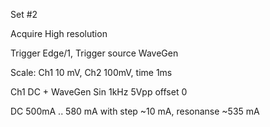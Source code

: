 Set #2

Acquire High resolution

Trigger Edge/1, Trigger source WaveGen

Scale: Ch1 10 mV, Ch2 100mV, time 1ms

Ch1 DC + WaveGen Sin 1kHz 5Vpp offset 0

DC 500mA .. 580 mA with step ~10 mA, resonanse ~535 mA
